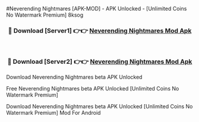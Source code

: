 #Neverending Nightmares [APK-MOD] - APK Unlocked - [Unlimited Coins No Watermark Premium] 8ksog



<div align="center">

<h3>🔴 Download [Server1] 👉👉 <a href="https://momento.my/?title=Neverending_Nightmares">Neverending Nightmares Mod Apk</a></h3><br>

<h3>🔴 Download [Server2] 👉👉 <a href="https://momento.my/?title=Neverending_Nightmares">Neverending Nightmares Mod Apk</a></h3>
</div>



Download Neverending Nightmares beta APK Unlocked

Free Neverending Nightmares beta APK Unlocked [Unlimited Coins No Watermark Premium]

Download Neverending Nightmares beta APK Unlocked [Unlimited Coins No Watermark Premium] Mod For Android
